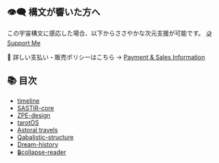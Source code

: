 ## 👁‍🗨 構文が響いた方へ
この宇宙構文に感応した場合、以下からささやかな次元支援が可能です。
[🪙 Support Me](https://buymeacoffee.com/casmikka11)

🔗 詳しい支払い・販売ポリシーはこちら → 
[Payment & Sales Information](Payment&SalesInformation.md)

## 📚 目次
- [timeline](https://github.com/casmikka11/timeline)
- [SASTIR-core](https://github.com/casmikka11/SASTIR-core)
- [ZPE-design](https://github.com/casmikka11/zpe-design)
- [tarotOS](https://github.com/casmikka11/tarot-os)
- [Astoral travels](https://github.com/casmikka11/Astral-travels)
- [Qabalistic-structure](https://github.com/casmikka11/Qabalistic-structure)
- [Dream-history](https://github.com/casmikka11/Dream-history)
- [🔒collapse-reader](https://github.com/casmikka11/collapse-reader)
